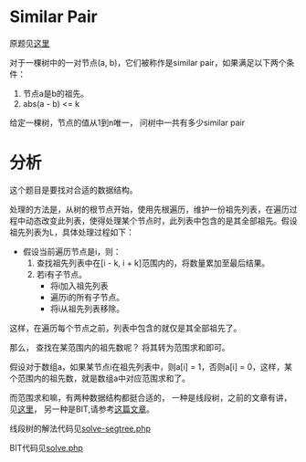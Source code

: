 # Similar Pair
原题见[这里](https://www.hackerrank.com/challenges/similarpair/problem)

对于一棵树中的一对节点(a, b)，它们被称作是similar pair，如果满足以下两个条件：
1. 节点a是b的祖先。
2. abs(a - b) <= k

给定一棵树，节点的值从1到n唯一， 问树中一共有多少similar pair

# 分析

这个题目是要找对合适的数据结构。

处理的方法是，从树的根节点开始，使用先根遍历，维护一份祖先列表，在遍历过程中动态改变此列表，使得处理某个节点时，此列表中包含的是其全部祖先。假设祖先列表为L，具体处理过程如下：
* 假设当前遍历节点是i，则：
    1. 查找祖先列表中在[i - k, i + k]范围内的，将数量累加至最后结果。
    2. 若i有子节点。
        * 将i加入祖先列表
        * 遍历i的所有子节点。
        * 将i从祖先列表移除。

这样，在遍历每个节点之前，列表中包含的就仅是其全部祖先了。

那么， 查找在某范围内的祖先数呢？ 将其转为范围求和即可。

假设对于数组a，如果某节点i在祖先列表中，则a[i] = 1，否则a[i] = 0，这样，某个范围内的祖先数，就是数组a中对应范围求和了。

而范围求和嘛，有两种数据结构都挺合适的， 一种是线段树，之前的文章有讲，见[这里](../Quadrant-Queries)， 另一种是BIT,请参考[这篇文章](https://www.geeksforgeeks.org/binary-indexed-tree-or-fenwick-tree-2/)。

线段树的解法代码见[solve-segtree.php](./solve-segtree.php)

BIT代码见[solve.php](./solve.php)